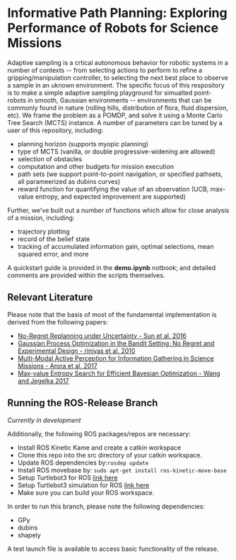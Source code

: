 # Informative Path Planning: Exploring Performance of Robots for Science Missions

Adaptive sampling is a crtical autonomous behavior for robotic systems in a number of contexts -- from selecting actions to perform to refine a gripping/manipulation controller, to selecting the next best place to observe a sample in an uknown environment. The specific focus of this respository is to make a simple adaptive sampling playground for simualted point-robots in smooth, Gaussian environments -- environments that can be commonly found in nature (rolling hills, distribution of flora, fluid dispersion, etc). We frame the problem as a POMDP, and solve it using a Monte Carlo Tree Search (MCTS) instance. A number of parameters can be tuned by a user of this repository, including:
* planning horizon (supports myopic planning)
* type of MCTS (vanilla, or double progressive-widening are allowed)
* selection of obstacles
* computation and other budgets for mission execution
* path sets (we support point-to-point navigation, or specified pathsets, all parameerized as dubins curves)
* reward function for quantifying the value of an observation (UCB, max-value entropy, and expected improvement are supported)

Further, we've built out a number of functions which allow for close analysis of a mission, including:
* trajectory plotting
* record of the belief state
* tracking of accumulated information gain, optimal selections, mean squared error, and more

A quickstart guide is provided in the **demo.ipynb** notbook; and detailed comments are provided within the scripts themselves.


## Relevant Literature

Please note that the basis of most of the fundamental implementation is derived from the following papers:
* [No-Regret Replanning under Uncertainty - Sun et al. 2016](https://arxiv.org/pdf/1609.05162.pdf)
* [Gaussian Process Optimization in the Bandit Setting: No Regret and Experimental Design - rinivas et al. 2010](https://arxiv.org/pdf/1609.05162.pdf)
* [Multi-Modal Active Perception for Information Gathering in Science Missions - Arora et al. 2017](https://arxiv.org/pdf/1712.09716.pdf)
* [Max-value Entropy Search for Efficient Bayesian Optimization - Wang and Jegelka 2017](https://arxiv.org/pdf/1703.01968.pdf)


## Running the ROS-Release Branch
*Currently in development*

Additionally, the following ROS packages/repos are necessary:
* Install ROS Kinetic Kame and create a catkin workspace
* Clone this repo into the src directory of your catkin workspace.
* Update ROS dependencies by:`rosdep update`
* Install ROS movebase by: `sudo apt-get install ros-kinetic-move-base`
* Setup Turtlebot3 for ROS [link here](http://emanual.robotis.com/docs/en/platform/turtlebot3/pc_setup/#install-dependent-ros-packages)
* Setup Turtlebot3 simulation for ROS [link here](http://emanual.robotis.com/docs/en/platform/turtlebot3/simulation/#simulation)
* Make sure you can build your ROS workspace.

In order to run this branch, please note the following dependencies:
* GPy
* dubins
* shapely


A test launch file is available to access basic functionality of the release. 
